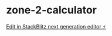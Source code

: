 # zone-2-calculator

[Edit in StackBlitz next generation editor ⚡️](https://stackblitz.com/~/github.com/hamisbela/zone-2-calculator)